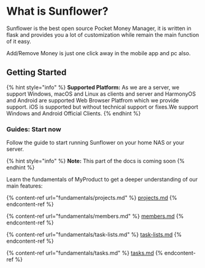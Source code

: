 # What is Sunflower?

Sunflower is the best open source Pocket Money Manager, it is written in flask and provides you a lot of customization while remain the main function of it easy.

Add/Remove Money is just one click away in the mobile app and pc also.

## Getting Started

{% hint style="info" %}
**Supported Platform:** As we are a server, we support Windows, macOS and Linux as clients and server and HarmonyOS and Android are supported Web Browser Platfrom which we provide support. iOS is supported but without technical support or fixes.We support Windows and Android Official Clients.
{% endhint %}

### Guides: Start now

Follow the guide to start running Sunflower on your home NAS or your server.

{% hint style="info" %}
**Note:** This part of the docs is coming soon
{% endhint %}

Learn the fundamentals of MyProduct to get a deeper understanding of our main features:

{% content-ref url="fundamentals/projects.md" %}
[projects.md](fundamentals/projects.md)
{% endcontent-ref %}

{% content-ref url="fundamentals/members.md" %}
[members.md](fundamentals/members.md)
{% endcontent-ref %}

{% content-ref url="fundamentals/task-lists.md" %}
[task-lists.md](fundamentals/task-lists.md)
{% endcontent-ref %}

{% content-ref url="fundamentals/tasks.md" %}
[tasks.md](fundamentals/tasks.md)
{% endcontent-ref %}
